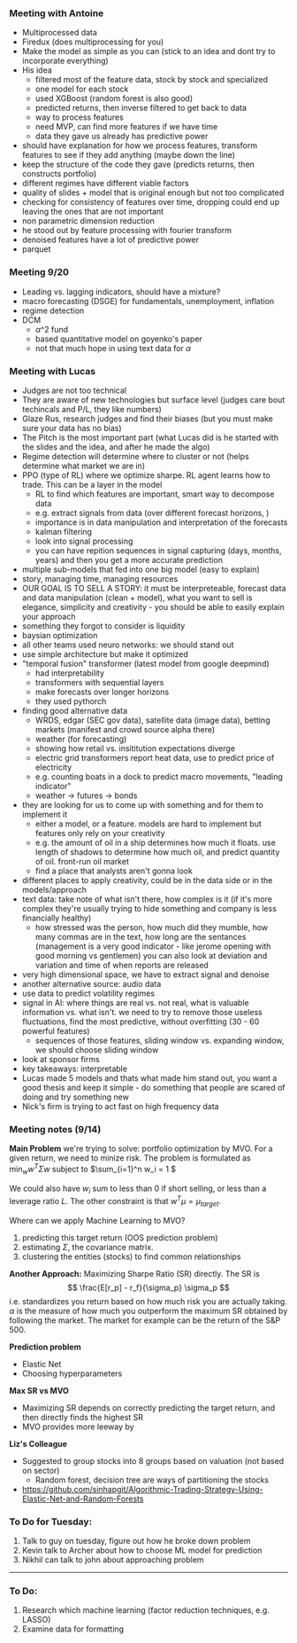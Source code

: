 ### Meeting with Antoine
* Multiprocessed data
* Firedux (does multiprocessing for you)
* Make the model as simple as you can (stick to an idea and dont try to
  incorporate everything)
* His idea
  * filtered most of the feature data, stock by stock and specialized
  * one model for each stock
  * used XGBoost (random forest is also good)
  * predicted returns, then inverse filtered to get back to data
  * way to process features
  * need MVP, can find more features if we have time
  * data they gave us already has predictive power
* should have explanation for how we process features, transform features to see
  if they add anything (maybe down the line)
* keep the structure of the code they gave (predicts returns, then constructs
  portfolio)
* different regimes have different viable factors
* quality of slides + model that is original enough but not too complicated
* checking for consistency of features over time, dropping could end up leaving
  the ones that are not important
* non parametric dimension reduction
* he stood out by feature processing with fourier transform
* denoised features have a lot of predictive power
* parquet

### Meeting 9/20
* Leading vs. lagging indicators, should have a mixture?
* macro forecasting (DSGE) for fundamentals, unemployment, inflation
* regime detection
* DCM
  * $\alpha$^2 fund
  * based quantitative model on goyenko's paper
  * not that much hope in using text data for $\alpha$

### Meeting with Lucas
* Judges are not too technical
* They are aware of new technologies but surface level (judges care bout techincals and P/L, they like numbers)
* Glaze Rus, research judges and find their biases (but you must make sure your data has no bias)
* The Pitch is the most important part (what Lucas did is he started with the slides and the idea, and after he made the algo) 
* Regime detection will determine where to cluster or not (helps determine what market we are in) 
* PPO (type of RL) where we optimize sharpe. RL agent learns how to trade. This
  can be a layer in the model
  * RL to find which features are important, smart way to decompose data
  * e.g. extract signals from data (over different forecast horizons, ) 
  * importance is in data manipulation and interpretation of the forecasts
  * kalman filtering
  * look into signal processing
  * you can have repition sequences in signal capturing (days, months, years) and then you get a more accurate prediction
* multiple sub-models that fed into one big model (easy to explain)
* story, managing time, managing resources
* OUR GOAL IS TO SELL A STORY: it must be interpreteable, forecast data and data manipulation (clean + model), what you want to sell is elegance, simplicity and creativity - you should be able to easily explain your approach 
* something they forgot to consider is liquidity
* baysian optimization
* all other teams used neuro networks: we should stand out
* use simple architecture but make it optimized
* "temporal fusion" transformer (latest model from google deepmind)
  * had interpretability
  * transformers with sequential layers
  * make forecasts over longer horizons
  * they used pythorch 
* finding good alternative data
  * WRDS, edgar (SEC gov data), satellite data (image data), betting markets (manifest and crowd source alpha there)
  * weather (for forecasting)
  * showing how retail vs. insititution expectations diverge
  * electric grid transformers report heat data, use to predict price of
    electricity
  * e.g. counting boats in a dock to predict macro movements, "leading
    indicator"
  * weather -> futures -> bonds
* they are looking for us to come up with something and for them to implement it
  * either a model, or a feature. models are hard to implement but features only
    rely on your creativity
  * e.g. the amount of oil in a ship determines how much it floats. use length
    of shadows to determine how much oil, and predict quantity of oil. front-run
    oil market
  * find a place that analysts aren't gonna look
* different places to apply creativity, could be in the data side or in the
  models/approach
* text data: take note of what isn't there, how complex is it (if it's more
  complex they're usually trying to hide something and company is less
  financially healthy)
  * how stressed was the person, how much did they mumble, how many commas are in the text, how long are the sentances (management is a very good indicator - like jerome opening with good morning vs gentlemen) you can also look at deviation and variation and time of when reports are released 
* very high dimensional space, we have to extract signal and denoise
* another alternative source: audio data
* use data to predict volatility regimes
* signal in AI: where things are real vs. not real, what is valuable information
  vs. what isn't. we need to try to remove those useless fluctuations, find the
  most predictive, without overfitting (30 - 60 powerful features)
  * sequences of those features, sliding window vs. expanding window, we should
    choose sliding window
* look at sponsor firms 
* key takeaways: interpretable
* Lucas made 5 models and thats what made him stand out, you want a good thesis and keep it simple - do something that people are scared of doing and try something new
* Nick's firm is trying to act fast on high frequency data 



### Meeting notes (9/14)

**Main Problem** we're trying to solve: portfolio optimization by MVO. For a given
return, we need to minize risk. The problem is formulated as \
$\min_w w^T \Sigma w$ subject to 
$\sum_{i=1}^n w_i = 1 $

We could also have $w_i$
sum to less than 0 if short selling, or less than a leverage ratio $L$. The other constraint is that $w^T \mu = \mu_{target}$.

Where can we apply Machine Learning to MVO?
1. predicting this target return (OOS prediction problem)
2. estimating $\Sigma$, the covariance matrix. 
3. clustering the entities (stocks) to find common relationships

**Another Approach:** Maximizing Sharpe Ratio (SR) directly. The SR is 
$$
\frac{E[r_p] - r_f}{\sigma_p}  \sigma_p 
$$
i.e. standardizes you return based on how much risk you are actually taking.
$\alpha$ is the measure of how much you outperform the maximum SR obtained by
following the market. The market for example can be the return of the S&P 500.

**Prediction problem**
* Elastic Net
* Choosing hyperparameters

**Max SR vs MVO**
* Maximizing SR depends on correctly predicting the target return, and then
  directly finds the highest SR
* MVO provides more leeway by 

**Liz's Colleague**
* Suggested to group stocks into 8 groups based on valuation (not based on sector)
    * Random forest, decision tree are ways of partitioning the stocks
* https://github.com/sinhapgit/Algorithmic-Trading-Strategy-Using-Elastic-Net-and-Random-Forests



### To Do for Tuesday:
1. Talk to guy on tuesday, figure out how he broke down problem
2. Kevin talk to Archer about how to choose ML model for prediction
3. Nikhil can talk to john about approaching problem

---

### To Do:
1. Research which machine learning (factor reduction techniques, e.g. LASSO)
2. Examine data for formatting
